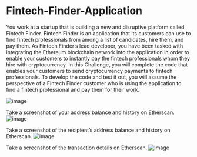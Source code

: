 # Fintech-Finder-Application
You work at a startup that is building a new and disruptive platform called Fintech Finder. Fintech Finder is an application that its customers can use to find fintech professionals from among a list of candidates, hire them, and pay them. As Fintech Finder’s lead developer, you have been tasked with integrating the Ethereum blockchain network into the application in order to enable your customers to instantly pay the fintech professionals whom they hire with cryptocurrency. In this Challenge, you will complete the code that enables your customers to send cryptocurrency payments to fintech professionals. To develop the code and test it out, you will assume the perspective of a Fintech Finder customer who is using the application to find a fintech professional and pay them for their work.

![image](https://user-images.githubusercontent.com/84469885/136718535-cbd3dca3-f5f9-4242-93f8-f5ef0d797400.png)

Take a screenshot of your address balance and history on Etherscan.
![image](https://user-images.githubusercontent.com/84469885/136718566-22df0163-ba06-4acd-a1f9-b8eaaf21f89e.png)

Take a screenshot of the recipient’s address balance and history on Etherscan.
![image](https://user-images.githubusercontent.com/84469885/136718589-481c7a7d-ae21-443b-a3b4-a66ea643f5ab.png)

Take a screenshot of the transaction details on Etherscan.
![image](https://user-images.githubusercontent.com/84469885/136718609-293418ea-4d5a-4de0-a4cb-6cbab8c75f1b.png)
